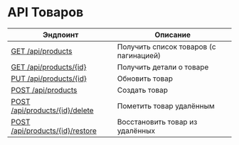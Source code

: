 # API Товаров

| Эндпоинт                                      | Описание                               |
| --------------------------------------------- | -------------------------------------- |
| [GET /api/products](list.md)                  | Получить список товаров (с пагинацией) |
| [GET /api/products/{id}](get.md)              | Получить детали о товаре               |
| [PUT /api/products/{id}](update.md)           | Обновить товар                         |
| [POST /api/products](create.md)               | Создать товар                          |
| [POST /api/products/{id}/delete](delete.md)   | Пометить товар удалённым               |
| [POST /api/products/{id}/restore](restore.md) | Восстановить товар из удалённых        |
